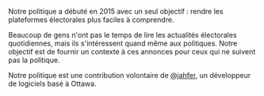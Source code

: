 Notre politique a débuté en 2015 avec un seul objectif : rendre les plateformes électorales plus faciles à comprendre.

Beaucoup de gens n'ont pas le temps de lire les actualités électorales quotidiennes, mais ils s'intéressent quand même aux politiques. Notre objectif est de fournir un contexte à ces annonces pour ceux qui ne suivent pas la politique.

Notre politique est une contribution volontaire de <a href="https://twitter.com/jahfer" target="_blank">@jahfer</a>, un développeur de logiciels basé à Ottawa.